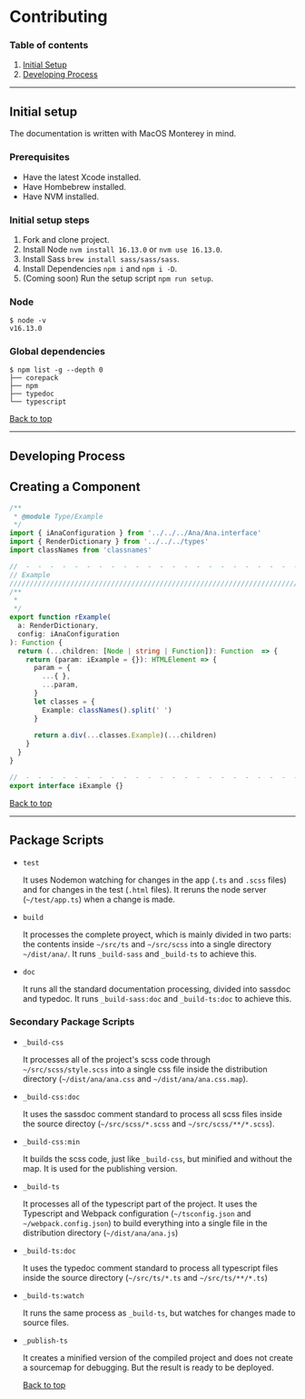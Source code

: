 # Contributing

### Table of contents

1. [Initial Setup](#initial-setup)
2. [Developing Process](#developing-process)

---

## Initial setup

The documentation is written with MacOS Monterey in mind.

### Prerequisites

* Have the latest Xcode installed.
* Have Hombebrew installed.
* Have NVM installed.

### Initial setup steps

1. Fork and clone project.
2. Install Node `nvm install 16.13.0` or `nvm use 16.13.0`.
3. Install Sass `brew install sass/sass/sass`.
4. Install Dependencies `npm i` and `npm i -D`.
5. (Coming soon) Run the setup script `npm run setup`.

### Node

```
$ node -v
v16.13.0
```

### Global dependencies

```
$ npm list -g --depth 0
├── corepack
├── npm
├── typedoc
└── typescript
```

[Back to top](#top)

---

## Developing Process

## Creating a Component

```typescript
/**
 * @module Type/Example
 */
import { iAnaConfiguration } from '../../../Ana/Ana.interface'
import { RenderDictionary } from '../../../types'
import classNames from 'classnames'

//  -  -  -  -  -  -  -  -  -  -  -  -  -  -  -  -  -  -  -  -  -  -  -  -  -  -  -  -  -  -  -  -  -  -
// Example
////////////////////////////////////////////////////////////////////////////////////////////////////////
/**
 * 
 */
export function rExample(
  a: RenderDictionary,
  config: iAnaConfiguration
): Function {
  return (...children: [Node | string | Function]): Function  => {
    return (param: iExample = {}): HTMLElement => {
      param = {
        ...{ },
        ...param,
      }
      let classes = {
        Example: classNames().split(' ')
      }
  
      return a.div(...classes.Example)(...children)
    }
  }
}

//  -  -  -  -  -  -  -  -  -  -  -  -  -  -  -  -  -  -  -  -  -  -  -  -  -  -  -  -  -  -  -  -  -  -
export interface iExample {}
```

[Back to top](#top)

---

## Package Scripts

* `test`
  
  It uses Nodemon watching for changes in the app (`.ts` and `.scss` files) and for changes in the test (`.html` files). It reruns the node server (`~/test/app.ts`) when a change is made.

* `build`

  It processes the complete proyect, which is mainly divided in two parts: the contents inside `~/src/ts` and `~/src/scss` into a single directory `~/dist/ana/`. It runs `_build-sass` and `_build-ts` to achieve this.

* `doc`
  
  It runs all the standard documentation processing, divided into sassdoc and typedoc. It runs `_build-sass:doc` and `_build-ts:doc` to achieve this.

### Secondary Package Scripts

* `_build-css`

  It processes all of the project's scss code through `~/src/scss/style.scss` into a single css file inside the distribution directory (`~/dist/ana/ana.css` and `~/dist/ana/ana.css.map`).

* `_build-css:doc`

  It uses the sassdoc comment standard to process all scss files inside the source directoy (`~/src/scss/*.scss` and `~/src/scss/**/*.scss`).

* `_build-css:min`

  It builds the scss code, just like `_build-css`, but minified and without the map. It is used for the publishing version.

* `_build-ts`

  It processes all of the typescript part of the project. It uses the Typescript and Webpack configuration (`~/tsconfig.json` and `~/webpack.config.json`) to build everything into a single file in the distribution directory (`~/dist/ana/ana.js`)

* `_build-ts:doc`

  It uses the typedoc comment standard to process all typescript files inside the source directory (`~/src/ts/*.ts` and `~/src/ts/**/*.ts`)

* `_build-ts:watch`

  It runs the same process as `_build-ts`, but watches for changes made to source files.

* `_publish-ts`

  It creates a minified version of the compiled project and does not create a sourcemap for debugging. But the result is ready to be deployed.

  [Back to top](#top)
